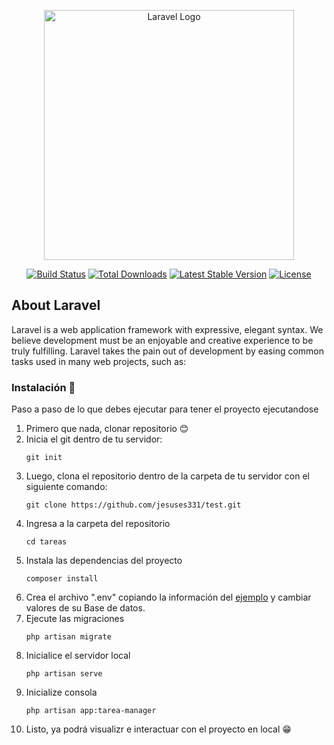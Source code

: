<p align="center"><a href="https://laravel.com" target="_blank"><img src="https://raw.githubusercontent.com/laravel/art/master/logo-lockup/5%20SVG/2%20CMYK/1%20Full%20Color/laravel-logolockup-cmyk-red.svg" width="400" alt="Laravel Logo"></a></p>

<p align="center">
<a href="https://github.com/laravel/framework/actions"><img src="https://github.com/laravel/framework/workflows/tests/badge.svg" alt="Build Status"></a>
<a href="https://packagist.org/packages/laravel/framework"><img src="https://img.shields.io/packagist/dt/laravel/framework" alt="Total Downloads"></a>
<a href="https://packagist.org/packages/laravel/framework"><img src="https://img.shields.io/packagist/v/laravel/framework" alt="Latest Stable Version"></a>
<a href="https://packagist.org/packages/laravel/framework"><img src="https://img.shields.io/packagist/l/laravel/framework" alt="License"></a>
</p>

## About Laravel

Laravel is a web application framework with expressive, elegant syntax. We believe development must be an enjoyable and creative experience to be truly fulfilling. Laravel takes the pain out of development by easing common tasks used in many web projects, such as:

### Instalación 🔧

Paso a paso de lo que debes ejecutar para tener el proyecto ejecutandose

 1. Primero que nada, clonar repositorio 😊
 2. Inicia el git dentro de tu servidor:
    ```
    git init
    ```
 3. Luego, clona el repositorio dentro de la carpeta de tu servidor con el siguiente comando:
    ```
    git clone https://github.com/jesuses331/test.git
    ```
 4. Ingresa a la carpeta del repositorio
    ```
    cd tareas
    ```
 5. Instala las dependencias del proyecto
    ```
    composer install
    ```
 5. Crea el archivo ".env" copiando la información del [ejemplo](.env.example) y cambiar valores de su Base de datos.
 6. Ejecute las migraciones
    ```
    php artisan migrate 
    ```
 7. Inicialice el servidor local
    ```
    php artisan serve
    ```
8. Inicialize consola
    ```
    php artisan app:tarea-manager
    ```
 8. Listo, ya podrá visualizr e interactuar con el proyecto en local  😁


